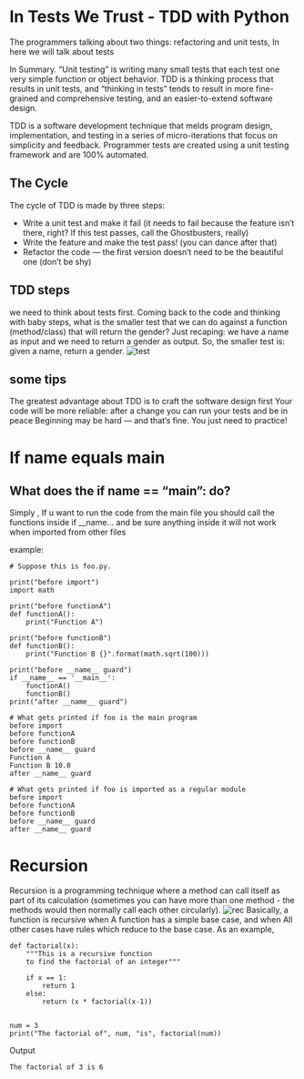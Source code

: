 # In Tests We Trust - TDD with Python

The programmers talking about two things: refactoring and unit tests, In here we will talk about tests

In Summary. “Unit testing” is writing many small tests that each test one very simple function or object behavior. TDD is a thinking process that results in unit tests, and “thinking in tests” tends to result in more fine-grained and comprehensive testing, and an easier-to-extend software design.


TDD is a software development technique that melds program design, implementation, and testing in a series of micro-iterations that focus on simplicity and feedback. Programmer tests are created using a unit testing framework and are 100% automated.


## The Cycle

The cycle of TDD is made by three steps:
* Write a unit test and make it fail (it needs to fail because the feature isn’t there, right? If this test passes, call the Ghostbusters, really)
* Write the feature and make the test pass! (you can dance after that)
* Refactor the code — the first version doesn’t need to be the beautiful one (don’t be shy)


## TDD steps
we need to think about tests first.
Coming back to the code and thinking with baby steps, what is the smaller test that we can do against a function (method/class) that will return the gender?
Just recaping: we have a name as input and we need to return a gender as output. So, the smaller test is: given a name, return a gender.
![test](https://miro.medium.com/max/875/1*gxEKnrQuS7CO3hONTD7_hg.png)


## some tips
The greatest advantage about TDD is to craft the software design first
Your code will be more reliable: after a change you can run your tests and be in peace
Beginning may be hard — and that’s fine. You just need to practice!


# If name equals main

## What does the if __name__ == “__main__”: do?
Simply , If u want to run the code from the main file you should call the functions inside if __name... and be sure anything inside it will not work when imported from other files 

example:

```
# Suppose this is foo.py.

print("before import")
import math

print("before functionA")
def functionA():
    print("Function A")

print("before functionB")
def functionB():
    print("Function B {}".format(math.sqrt(100)))

print("before __name__ guard")
if __name__ == '__main__':
    functionA()
    functionB()
print("after __name__ guard")
```

```
# What gets printed if foo is the main program
before import
before functionA
before functionB
before __name__ guard
Function A
Function B 10.0
after __name__ guard

```
```
# What gets printed if foo is imported as a regular module
before import
before functionA
before functionB
before __name__ guard
after __name__ guard

```

# Recursion
Recursion is a programming technique where a method can call itself as part of its calculation (sometimes you can have more than one method - the methods would then normally call each other circularly).
![rec](https://cdn.programiz.com/cdn/farfuture/6i17bRQT6hWIqw9JE5rMMyW527g7It_68T7kSzpIplo/mtime:1591262415/sites/tutorial2program/files/python-recursion-function.png)
Basically, a function is recursive when
A function has a simple base case, and when
All other cases have rules which reduce to the base case.
As an example, 


```
def factorial(x):
    """This is a recursive function
    to find the factorial of an integer"""

    if x == 1:
        return 1
    else:
        return (x * factorial(x-1))


num = 3
print("The factorial of", num, "is", factorial(num))

```
Output
```
The factorial of 3 is 6
```
